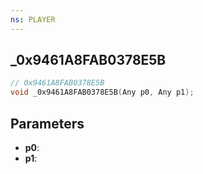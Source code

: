 ```yaml
---
ns: PLAYER
---
```

## _0x9461A8FAB0378E5B

```c
// 0x9461A8FAB0378E5B
void _0x9461A8FAB0378E5B(Any p0, Any p1);
```

## Parameters
* **p0**:
* **p1**:
